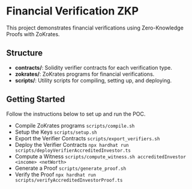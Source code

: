 # Financial Verification ZKP

This project demonstrates financial verifications using Zero-Knowledge Proofs with ZoKrates.

## Structure

- **contracts/**: Solidity verifier contracts for each verification type.
- **zokrates/**: ZoKrates programs for financial verifications.
- **scripts/**: Utility scripts for compiling, setting up, and deploying.

## Getting Started

Follow the instructions below to set up and run the POC.

 - Compile ZoKrates programs `scripts/compile.sh`
 - Setup the Keys `scripts/setup.sh`
 - Export the Verifier Contracts `scripts/export_verifiers.sh`
 - Deploy the Verifier Contracts `npx hardhat run scripts/deployVerifierAccreditedInvestor.ts`
 - Compute a Witness `scripts/compute_witness.sh accreditedInvestor <income> <netWorth>`
 - Generate a Proof `scripts/generate_proof.sh`
 - Verify the Proof `npx hardhat run scripts/verifyAccreditedInvestorProof.ts`
